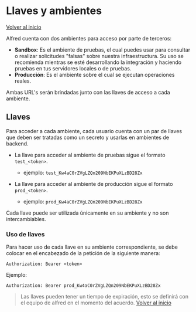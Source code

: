 # Llaves y ambientes

[Volver al inicio](../index.md)

Alfred cuenta con dos ambientes para acceso por parte de terceros:

- **Sandbox**: Es el ambiente de pruebas, el cual puedes usar para consultar o realizar solicitudes "falsas" sobre nuestra infraestructura. Su uso se recomienda mientras se esté desarrollando la integración y haciendo pruebas en tus servidores locales o de pruebas.
- **Producción**: Es el ambiente sobre el cual se ejecutan operaciones reales.

Ambas URL's serán brindadas junto con las llaves de acceso a cada ambiente.

## Llaves

Para acceder a cada ambiente, cada usuario cuenta con un par de llaves que deben ser tratadas como un secreto y usarlas en ambientes de backend. 

- La llave para acceder al ambiente de pruebas sigue el formato `test_<token>`.
  - ejemplo: `test_Kw4aC0rZVgLZQn209NbEKPuXLzBD28Zx`

- La llave para acceder al ambiente de producción sigue el formato `prod_<token>`.
  - ejemplo: `prod_Kw4aC0rZVgLZQn209NbEKPuXLzBD28Zx`

Cada llave puede ser utilizada únicamente en su ambiente y no son intercambiables.

### Uso de llaves

Para hacer uso de cada llave en su ambiente correspondiente, se debe colocar en el encabezado de la petición de la siguiente manera:

`````
Authorization: Bearer <token>
`````
Ejemplo:
`````
Authorization: Bearer prod_Kw4aC0rZVgLZQn209NbEKPuXLzBD28Zx
`````

> Las llaves pueden tener un tiempo de expiración, esto se definirá con el equipo de alfred en el momento del acuerdo.
[Volver al inicio](../index.md)
